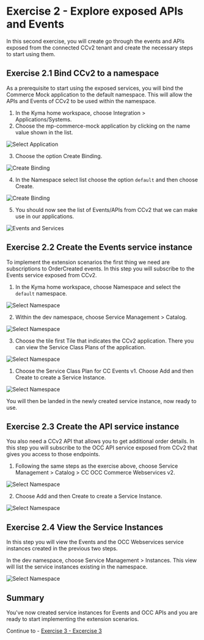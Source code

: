 # Exercise 2 - Explore exposed APIs and Events

In this second exercise, you will create go through the events and APIs exposed from the connected CCv2 tenant and create the necessary steps to start using them.

## Exercise 2.1 Bind CCv2 to a namespace

As a prerequisite to start using the exposed services, you will bind the Commerce Mock application to the default namespace. This will allow the APIs and Events of CCv2 to be used within the namespace.

1. In the Kyma home workspace, choose Integration > Applications/Systems.
2. Choose the mp-commerce-mock application by clicking on the name value shown in the list.

![Select Application](./images/1.png)

3. Choose the option Create Binding.

![Create Binding](./images/2.png)

4. In the Namespace select list choose the option `default` and then choose Create.

![Create Binding](./images/3.png)

5. You should now see the list of Events/APIs from CCv2 that we can make use in our applications.

![Events and Services](./images/4.png)

## Exercise 2.2 Create the Events service instance

To implement the extension scenarios the first thing we need are subscriptions to OrderCreated events. In this step you will subscribe to the Events service exposed from CCv2.

1. In the Kyma home workspace, choose Namespace and select the `default` namespace.

![Select Namespace](./images/5.png)

2. Within the dev namespace, choose Service Management > Catalog.

![Select Namespace](./images/6.png)

3. Choose the tile first Tile that indicates the CCv2 application. There you can view the Service Class Plans of the application.

![Select Namespace](./images/7.png)

1. Choose the Service Class Plan for CC Events v1. Choose Add and then Create to create a Service Instance.

![Select Namespace](./images/8.png)

You will then be landed in the newly created service instance, now ready to use.

## Exercise 2.3 Create the API service instance

You also need a CCv2 API that allows you to get additional order details. In this step you will subscribe to the OCC API service exposed from CCv2 that gives you access to those endpoints.

1. Following the same steps as the exercise above, choose Service Management > Catalog > CC OCC Commerce Webservices v2.

![Select Namespace](./images/10.png)

2. Choose Add and then Create to create a Service Instance.

![Select Namespace](./images/9.png)

## Exercise 2.4 View the Service Instances

In this step you will view the Events and the OCC Webservices service instances created in the previous two steps.

In the dev namespace, choose Service Management > Instances. This view will list the service instances existing in the namespace.

![Select Namespace](./images/11.png)

## Summary

You've now created service instances for Events and OCC APIs and you are ready to start implementing the extension scenarios.

Continue to - [Exercise 3 - Excercise 3 ](../ex3/README.md)
